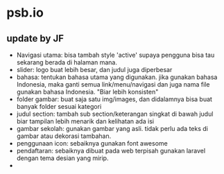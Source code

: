 # psb.io

## update by JF

<ul>
    <li>Navigasi utama: bisa tambah style 'active' supaya pengguna bisa tau sekarang berada di halaman mana.</li>
    <li>slider: logo buat lebih besar, dan judul juga diperbesar</li>
    <li>bahasa: tentukan bahasa utama yang digunakan. jika gunakan bahasa Indonesia, maka ganti semua link/menu/navigasi dan juga nama file gunakan bahasa Indonesia. "Biar lebih konsisten"</li>
    <li>folder gambar: buat saja satu img/images, dan didalamnya bisa buat banyak folder sesuai kategori</li>
    <li>judul section: tambah sub section/keterangan singkat di bawah judul biar tampilan lebih menarik dan kelihatan ada isi</li>
    <li>gambar sekolah: gunakan gambar yang asli. tidak perlu ada teks di gambar atau dekorasi tambahan. </li>
    <li>penggunaan icon: sebaiknya gunakan font awesome</li>
    <li>pendaftaran: sebaiknya dibuat pada web terpisah gunakan laravel dengan tema desian yang mirip.</li>
    <li></li>
</ul>
